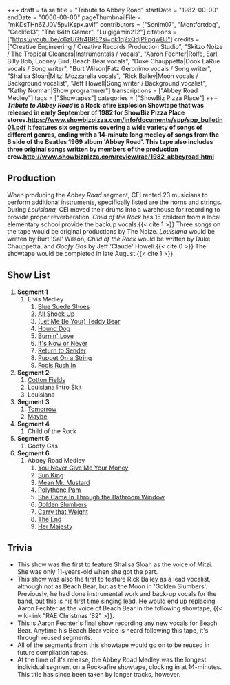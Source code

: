 +++
draft = false
title = "Tribute to Abbey Road"
startDate = "1982-00-00"
endDate = "0000-00-00"
pageThumbnailFile = "mKDsTHn6ZJ0V5pvIKspx.avif"
contributors = ["Sonim07", "Montfortdog", "Ceclife13", "The 64th Gamer", "Luigigamin212"]
citations = ["https://youtu.be/c6zUGfr4BRE?si=pk1q2xQdjPFpgwBJ"]
credits = ["Creative Engineering / Creative Records|Production Studio", "Skitzo Noize / The Tropical Cleaners|Instrumentals / vocals", "Aaron Fechter|Rolfe, Earl, Billy Bob, Looney Bird, Beach Bear vocals", "Duke Chauppetta|Dook LaRue vocals / Song writer", "Burt Wilson|Fatz Geronimo vocals / Song writer", "Shalisa Sloan|Mitzi Mozzarella vocals", "Rick Bailey|Moon vocals / Background vocalist", "Jeff Howell|Song writer / Background vocalist", "Kathy Norman|Show programmer"]
transcriptions = ["Abbey Road Medley"]
tags = ["Showtapes"]
categories = ["ShowBiz Pizza Place"]
+++
***Tribute to Abbey Road* is a Rock-afire Explosion Showtape that was released in early September of 1982 for ShowBiz Pizza Place stores.https://www.showbizpizza.com/info/documents/spp/spp_bulletin01.pdf
It features six segments covering a wide variety of songs of different genres, ending with a 14-minute long medley of songs from the B side of the Beatles 1969 album 'Abbey Road'.
This tape also includes three original songs written by members of the production crew.http://www.showbizpizza.com/review/rae/1982_abbeyroad.html**

## Production

When producing the *Abbey Road* segment, CEI rented 23 musicians to perform additional instruments, specifically listed are the horns and strings. During *Louisiana,* CEI moved their drums into a warehouse for recording to provide proper reverberation. *Child of the Rock* has 15 children from a local elementary school provide the backup vocals.{{< cite 1 >}}
Three songs on the tape would be original productions by The Noize. *Louisiana* would be written by Burt 'Sal' Wilson, *Child of the Rock* would be written by Duke Chauppetta, and *Goofy Gas* by Jeff 'Claude' Howell.{{< cite 0 >}}
The showtape would be completed in late August.{{< cite 1 >}}

## Show List

1.  **Segment 1**
    1.  Elvis Medley
        1.  [Blue Suede Shoes](https://en.wikipedia.org/wiki/Blue_Suede_Shoes)
        2.  [All Shook Up](https://en.wikipedia.org/wiki/All_Shook_Up)
        3.  [(Let Me Be Your) Teddy Bear](https://en.wikipedia.org/wiki/(Let_Me_Be_Your)_Teddy_Bear)
        4.  [Hound Dog](https://en.wikipedia.org/wiki/Hound_Dog_(song))
        5.  [Burnin' Love](https://en.wikipedia.org/wiki/Burning_Love)
        6.  [It's Now or Never](https://en.wikipedia.org/wiki/It%27s_Now_or_Never_(song))
        7.  [Return to Sender](https://en.wikipedia.org/wiki/Return_to_Sender_(song))
        8.  [Puppet On a String](https://en.wikipedia.org/wiki/Puppet_on_a_String_(Elvis_Presley_song))
        9.  [Fools Rush In](https://en.wikipedia.org/wiki/Fools_Rush_In_(Where_Angels_Fear_to_Tread))
2.  **Segment 2**
    1.  [Cotton Fields](https://en.wikipedia.org/wiki/Cotton_Fields)
    2.  Louisiana Intro Skit
    3.  Louisiana
3.  **Segment 3**
    1.  [Tomorrow](https://en.wikipedia.org/wiki/Tomorrow_(Annie))
    2.  [Maybe](https://en.wikipedia.org/wiki/Annie_(musical))
4.  **Segment 4**
    1.  Child of the Rock
5.  **Segment 5**
    1.  Goofy Gas
6.  **Segment 6**
    1.  Abbey Road Medley
        1.  [You Never Give Me Your Money](https://en.wikipedia.org/wiki/You_Never_Give_Me_Your_Money)
        2.  [Sun King](https://en.wikipedia.org/wiki/Sun_King_(song))
        3.  [Mean Mr. Mustard](https://en.wikipedia.org/wiki/Mean_Mr._Mustard)
        4.  [Polythene Pam](https://en.wikipedia.org/wiki/Polythene_Pam)
        5.  [She Came In Through the Bathroom Window](https://en.wikipedia.org/wiki/She_Came_In_Through_the_Bathroom_Window)
        6.  [Golden Slumbers](https://en.wikipedia.org/wiki/Golden_Slumbers)
        7.  [Carry that Weight](https://en.wikipedia.org/wiki/Carry_That_Weight)
        8.  [The End](https://en.wikipedia.org/wiki/The_End_(Beatles_song))
        9.  [Her Majesty](https://en.wikipedia.org/wiki/Her_Majesty_(song))

## Trivia

- This show was the first to feature Shalisa Sloan as the voice of Mitzi. She was only 11-years-old when she got the part.
- This show was also the first to feature Rick Bailey as a lead vocalist, although not as Beach Bear, but as the Moon in 'Golden Slumbers'. Previously, he had done instrumental work and back-up vocals for the band, but this is his first time singing lead. He would end up replacing Aaron Fechter as the voice of Beach Bear in the following showtape, {{< wiki-link "RAE Christmas '82" >}}.
- This is Aaron Fechter's final show recording any new vocals for Beach Bear. Anytime his Beach Bear voice is heard following this tape, it's through reused segments.
- All of the segments from this showtape would go on to be reused in future compilation tapes.
- At the time of it's release, the Abbey Road Medley was the longest individual segment on a Rock-afire showtape, clocking in at 14-minutes. This title has since been taken by longer tracks, however.
